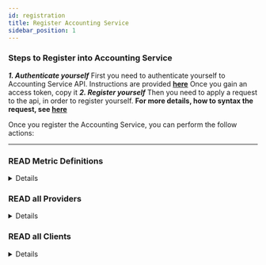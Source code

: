 ```yaml
---
id: registration
title: Register Accounting Service
sidebar_position: 1
---
```



### Steps to Register into Accounting Service

**_1. Authenticate yourself_**
First you need to authenticate yourself to Accounting Service API. Instructions are provided <b><a href="https://argoeu.github.io/argo-accounting/docs/authentication/authenticating_clients">here</a></b>
Once you gain an access token, copy it 
**_2. Register yourself_**
Then you need to apply a request to the api, in order to register yourself. <b> For more details, how to syntax the request, see <a href="https://argoeu.github.io/argo-accounting/docs/api/client#post---client-registration">here</a></b>

Once you register the Accounting Service, you can perform the follow actions: 

---


### READ Metric Definitions
<details>
All users, with roles, can display all the Metric Definitions, existing in the Accounting Service. Apply a request to the api. 
<b> For more details, how to syntax the request, see <a href="https://argoeu.github.io/argo-accounting/docs/api/metric-definition#get---fetch-all-metric-definitions">here</a></b>
</details>


### READ all Providers
<details>
You can read all the Providers available on the EOSC Resource Catalogue and the ones registered through the Accounting Service API. Apply a request to the api. <b> For more details, how to syntax the request, see  <a href="https://argoeu.github.io/argo-accounting/docs/api/provider#get---fetch-all-registered-providers">here</a></b>
 </details>
 

### READ all Clients
<details>
You can read all the Clients registered to Accounting Service. Apply a request to the api. <b> For more details, how to syntax the request, see  <a href="https://argoeu.github.io/argo-accounting/docs/api/client#get---read-the-registered-clients">here</a></b>
 </details>
 





















